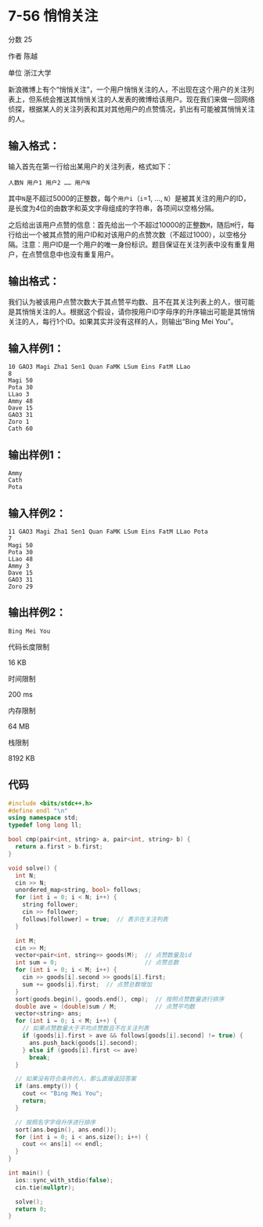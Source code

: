 # **7-56 悄悄关注**

分数 25

作者 陈越

单位 浙江大学

新浪微博上有个“悄悄关注”，一个用户悄悄关注的人，不出现在这个用户的关注列表上，但系统会推送其悄悄关注的人发表的微博给该用户。现在我们来做一回网络侦探，根据某人的关注列表和其对其他用户的点赞情况，扒出有可能被其悄悄关注的人。

## 输入格式：

输入首先在第一行给出某用户的关注列表，格式如下：

```
人数N 用户1 用户2 …… 用户N
```

其中`N`是不超过5000的正整数，每个`用户i`（`i`=1, ..., `N`）是被其关注的用户的ID，是长度为4位的由数字和英文字母组成的字符串，各项间以空格分隔。

之后给出该用户点赞的信息：首先给出一个不超过10000的正整数`M`，随后`M`行，每行给出一个被其点赞的用户ID和对该用户的点赞次数（不超过1000），以空格分隔。注意：用户ID是一个用户的唯一身份标识。题目保证在关注列表中没有重复用户，在点赞信息中也没有重复用户。

## 输出格式：

我们认为被该用户点赞次数大于其点赞平均数、且不在其关注列表上的人，很可能是其悄悄关注的人。根据这个假设，请你按用户ID字母序的升序输出可能是其悄悄关注的人，每行1个ID。如果其实并没有这样的人，则输出“Bing Mei You”。

## 输入样例1：

```in
10 GAO3 Magi Zha1 Sen1 Quan FaMK LSum Eins FatM LLao
8
Magi 50
Pota 30
LLao 3
Ammy 48
Dave 15
GAO3 31
Zoro 1
Cath 60
```

## 输出样例1：

```out
Ammy
Cath
Pota
```

## 输入样例2：

```
11 GAO3 Magi Zha1 Sen1 Quan FaMK LSum Eins FatM LLao Pota
7
Magi 50
Pota 30
LLao 48
Ammy 3
Dave 15
GAO3 31
Zoro 29
```

## 输出样例2：

```
Bing Mei You
```

代码长度限制

16 KB

时间限制

200 ms

内存限制

64 MB

栈限制

8192 KB

## 代码

```cpp
#include <bits/stdc++.h>
#define endl "\n"
using namespace std;
typedef long long ll;

bool cmp(pair<int, string> a, pair<int, string> b) {
  return a.first > b.first;
}

void solve() {
  int N;
  cin >> N;
  unordered_map<string, bool> follows;
  for (int i = 0; i < N; i++) {
    string follower;
    cin >> follower;
    follows[follower] = true;  // 表示在关注列表
  }

  int M;
  cin >> M;
  vector<pair<int, string>> goods(M);  // 点赞数量及id
  int sum = 0;                         // 点赞总数
  for (int i = 0; i < M; i++) {
    cin >> goods[i].second >> goods[i].first;
    sum += goods[i].first;  // 点赞总数增加
  }
  sort(goods.begin(), goods.end(), cmp);  // 按照点赞数量进行排序
  double ave = (double)sum / M;           // 点赞平均数
  vector<string> ans;
  for (int i = 0; i < M; i++) {
    // 如果点赞数量大于平均点赞数且不在关注列表
    if (goods[i].first > ave && follows[goods[i].second] != true) {
      ans.push_back(goods[i].second);
    } else if (goods[i].first <= ave)
      break;
  }

  // 如果没有符合条件的人，那么直接返回答案
  if (ans.empty()) {
    cout << "Bing Mei You";
    return;
  }

  // 按照名字字母升序进行排序
  sort(ans.begin(), ans.end());
  for (int i = 0; i < ans.size(); i++) {
    cout << ans[i] << endl;
  }
}

int main() {
  ios::sync_with_stdio(false);
  cin.tie(nullptr);

  solve();
  return 0;
}
```


